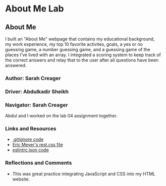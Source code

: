 # About Me Lab

## About Me

I built an "About Me" webpage that contains my educational background, my work experience, my top 10 favorite activites, goals, a yes or no guessing game, a number guessing game, and a guessing game of the places I've lived with an array. I integrated a scoring system to keep track of the correct answers and relay that to the user after all questions have been answered. 

### Author: Sarah Creager

### Driver: Abdulkadir Sheikh
### Navigator: Sarah Creager
Abdul and I worked on the lab 04 assignment together. 

### Links and Resources
* [.gitignore code](https://www.gitignore.io/api/node,linux,macos,windows,visualstudiocode)
* [Eric Meyer's rest.css file](https://meyerweb.com/eric/tools/css/reset/)
* [eslintrc.json code](https://github.com/codefellows/seattle-code-201d77/blob/main/configs/eslintrc.json)

### Reflections and Comments
* This was great practice integrating JavaScript and CSS into my HTML website. 